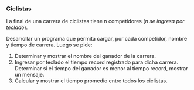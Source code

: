 ### Ciclistas

La final de una carrera de ciclistas tiene n competidores (*n se ingresa por teclado*).

Desarrollar un programa que permita cargar, por cada competidor, nombre y tiempo de carrera. Luego se pide:

1. Determinar y mostrar el nombre del ganador de la carrera. 
2. Ingresar por teclado el tiempo record registrado para dicha carrera. Determinar si el tiempo del ganador es menor al tiempo record, mostrar un mensaje.
3. Calcular y mostrar el tiempo promedio entre todos los ciclistas.
